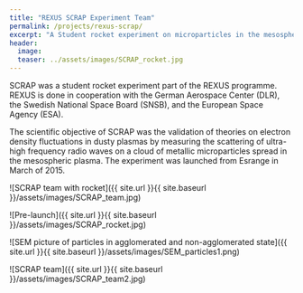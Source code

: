 ```yaml
---
title: "REXUS SCRAP Experiment Team"
permalink: /projects/rexus-scrap/
excerpt: "A Student rocket experiment on microparticles in the mesosphere."
header:
  image: 
  teaser: ../assets/images/SCRAP_rocket.jpg
---
```


SCRAP was a student rocket experiment part of the REXUS programme. REXUS is done in cooperation with the German Aerospace Center (DLR), the Swedish National Space Board (SNSB), and the European Space Agency (ESA). 

The scientific objective of SCRAP was the validation of theories on electron density fluctuations in dusty plasmas by measuring the scattering of ultra-high frequency radio waves on a cloud of metallic microparticles spread in the mesospheric plasma. 
The experiment was launched from Esrange in March of 2015. 

![SCRAP team with rocket]({{ site.url }}{{ site.baseurl }}/assets/images/SCRAP_team.jpg)

![Pre-launch]({{ site.url }}{{ site.baseurl }}/assets/images/SCRAP_rocket.jpg)

![SEM picture of particles in agglomerated and non-agglomerated state]({{ site.url }}{{ site.baseurl }}/assets/images/SEM_particles1.png)

![SCRAP team]({{ site.url }}{{ site.baseurl }}/assets/images/SCRAP_team2.jpg)
